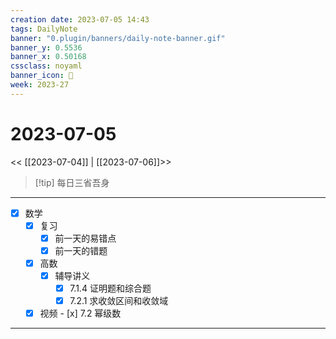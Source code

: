 ```yaml
---
creation date: 2023-07-05 14:43
tags: DailyNote
banner: "0.plugin/banners/daily-note-banner.gif"
banner_y: 0.5536
banner_x: 0.50168
cssclass: noyaml
banner_icon: 💌
week: 2023-27
---
```


# 2023-07-05

<< [[2023-07-04]] | [[2023-07-06]]>>


> [!tip] 每日三省吾身
> 

---

- [x] 数学
	- [x] 复习
		- [x] 前一天的易错点
		- [x] 前一天的错题
	- [x] 高数
		- [x] 辅导讲义
			- [x] 7.1.4 证明题和综合题
			- [x] 7.2.1 求收敛区间和收敛域
	- [x] 视频
			- [x] 7.2 幂级数
---


